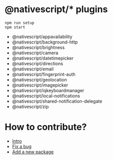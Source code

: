 # @nativescript/\* plugins

```
npm run setup
npm start
```

- @nativescript/appavailability
- @nativescript/background-http
- @nativescript/brightness
- @nativescript/camera
- @nativescript/datetimepicker
- @nativescript/directions
- @nativescript/email
- @nativescript/fingerprint-auth
- @nativescript/geolocation
- @nativescript/imagepicker
- @nativescript/iqkeyboardmanager
- @nativescript/local-notifications
- @nativescript/shared-notification-delegate
- @nativescript/zip

# How to contribute?

- [Intro]()
- [Fix a bug]()
- [Add a new package]()

